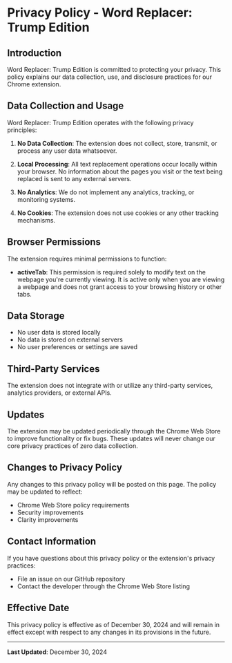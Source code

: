 # Privacy Policy - Word Replacer: Trump Edition

## Introduction
Word Replacer: Trump Edition is committed to protecting your privacy. This policy explains our data collection, use, and disclosure practices for our Chrome extension.

## Data Collection and Usage
Word Replacer: Trump Edition operates with the following privacy principles:

1. **No Data Collection**: The extension does not collect, store, transmit, or process any user data whatsoever.

2. **Local Processing**: All text replacement operations occur locally within your browser. No information about the pages you visit or the text being replaced is sent to any external servers.

3. **No Analytics**: We do not implement any analytics, tracking, or monitoring systems.

4. **No Cookies**: The extension does not use cookies or any other tracking mechanisms.

## Browser Permissions
The extension requires minimal permissions to function:

- **activeTab**: This permission is required solely to modify text on the webpage you're currently viewing. It is active only when you are viewing a webpage and does not grant access to your browsing history or other tabs.

## Data Storage
- No user data is stored locally
- No data is stored on external servers
- No user preferences or settings are saved

## Third-Party Services
The extension does not integrate with or utilize any third-party services, analytics providers, or external APIs.

## Updates
The extension may be updated periodically through the Chrome Web Store to improve functionality or fix bugs. These updates will never change our core privacy practices of zero data collection.

## Changes to Privacy Policy
Any changes to this privacy policy will be posted on this page. The policy may be updated to reflect:
- Chrome Web Store policy requirements
- Security improvements
- Clarity improvements

## Contact Information
If you have questions about this privacy policy or the extension's privacy practices:
- File an issue on our GitHub repository
- Contact the developer through the Chrome Web Store listing

## Effective Date
This privacy policy is effective as of December 30, 2024 and will remain in effect except with respect to any changes in its provisions in the future.

---

**Last Updated**: December 30, 2024